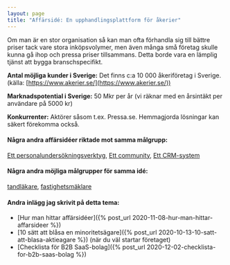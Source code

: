 ```yaml
---
layout: page
title: "Affärsidé: En upphandlingsplattform för åkerier"
---
```

Om man är en stor organisation så kan man ofta förhandla sig till bättre priser tack vare stora inköpsvolymer, men även många små företag skulle kunna gå ihop och pressa priser tillsammans. Detta borde vara en lämplig tjänst att bygga branschspecifikt.

**Antal möjliga kunder i Sverige:** Det finns c:a 10 000 åkeriföretag i Sverige.(källa: [https://www.akerier.se/](https://www.akerier.se/))

**Marknadspotential i Sverige:** 50 Mkr per år (vi räknar med en årsintäkt per användare på 5000 kr)

**Konkurrenter:** Aktörer såsom t.ex. Pressa.se. Hemmagjorda lösningar kan säkert förekomma också.

#### Några andra affärsidéer riktade mot samma målgrupp:
[Ett personalundersökningsverktyg](/affarsideer/ett-personalundersokningsverktyg-for-akerier/), [Ett community](/affarsideer/ett-community-for-akerier/), [Ett CRM-system](/affarsideer/ett-crm-system-for-akerier/)


#### Några andra möjliga målgrupper för samma idé:
[tandläkare](/affarsideer/en-upphandlingsplattform-for-tandlakare/), [fastighetsmäklare](/affarsideer/en-upphandlingsplattform-for-fastighetsmaklare/)

#### Andra inlägg jag skrivit på detta tema:
- [Hur man hittar affärsidéer]({% post_url 2020-11-08-hur-man-hittar-affarsideer %})
- [10 sätt att blåsa en minoritetsägare]({% post_url 2020-10-13-10-satt-att-blasa-aktieagare %}) (när du väl startar företaget)
- [Checklista för B2B SaaS-bolag]({% post_url 2020-12-02-checklista-for-b2b-saas-bolag %})

